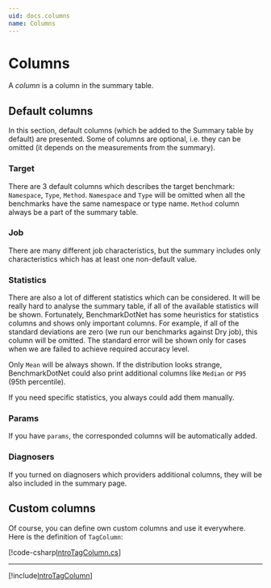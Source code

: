 ```yaml
---
uid: docs.columns
name: Columns
---
```


# Columns

A *column* is a column in the summary table.

## Default columns

In this section, default columns (which be added to the Summary table by default) are presented.
Some of columns are optional, i.e. they can be omitted (it depends on the measurements from the summary).

### Target

There are 3 default columns which describes the target benchmark:
  `Namespace`, `Type`, `Method`. `Namespace` and `Type` will be omitted
  when all the benchmarks have the same namespace or type name.
`Method` column always be a part of the summary table.

### Job

There are many different job characteristics,
  but the summary includes only characteristics which has at least one non-default value.

### Statistics

There are also a lot of different statistics which can be considered.
It will be really hard to analyse the summary table, if all of the available statistics will be shown.
Fortunately, BenchmarkDotNet has some heuristics for statistics columns and shows only important columns.
For example, if all of the standard deviations are zero (we run our benchmarks against Dry job),
  this column will be omitted.
The standard error will be shown only for cases when we are failed to achieve required accuracy level.

Only `Mean` will be always shown.
If the distribution looks strange,
  BenchmarkDotNet could also print additional columns like `Median` or `P95` (95th percentile).

If you need specific statistics, you always could add them manually.

### Params

If you have `params`, the corresponded columns will be automatically added.

### Diagnosers

If you turned on diagnosers which providers additional columns, they will be also included in the summary page.

## Custom columns

Of course, you can define own custom columns and use it everywhere. Here is the definition of `TagColumn`:

[!code-csharp[IntroTagColumn.cs](../../../src/BenchmarkDotNet/Columns/TagColumn.cs)]

---

[!include[IntroTagColumn](../samples/IntroTagColumn.md)]